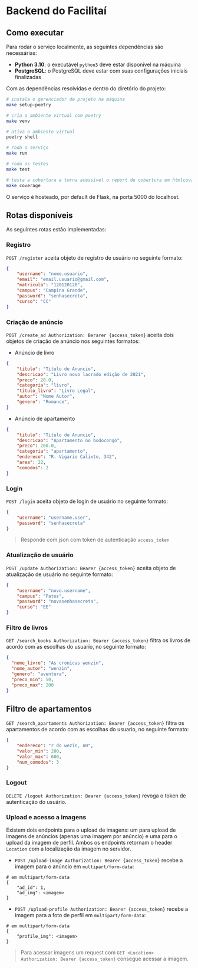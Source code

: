 # Backend do Facilitaí

## Como executar
Para rodar o serviço localmente, as seguintes dependências são necessárias:

- **Python 3.10**: o executável `python3` deve estar disponível na máquina
- **PostgreSQL**: o PostgreSQL deve estar com suas configurações iniciais finalizadas

Com as dependências resolvidas e dentro do diretório do projeto:

```sh
# instala o gerenciador de projeto na máquina
make setup-poetry

# cria o ambiente virtual com poetry
make venv

# ativa o ambiente virtual
poetry shell

# roda o serviço
make run

# roda os testes
make test

# testa a cobertura e torna acessível o report de cobertura em htmlcov/index.html
make coverage
```

O serviço é hosteado, por default de Flask, na porta 5000 do localhost.

## Rotas disponíveis
As seguintes rotas estão implementadas:

### Registro
`POST /register` aceita objeto de registro de usuário no seguinte formato:
```json
{
    "username": "nome.usuario",
    "email": "email.usuario@gmail.com",
    "matricula": "120120120",
    "campus": "Campina Grande",
    "password": "senhasecreta",
    "curso": "CC"
}
```
### Criação de anúncio
`POST /create_ad Authorization: Berarer {access_token}` aceita dois objetos de criação de anúncio nos seguintes formatos:

- Anúncio de livro

```json
{
    "titulo": "Titulo de Anuncio",
    "descricao": "Livro novo lacrado edição de 2021",
    "preco": 20.0,
    "categoria": "livro",
    "titulo_livro": "Livro Legal",
    "autor": "Nome Autor",
    "genero": "Romance",
}
```

- Anúncio de apartamento

```json
{
    "titulo": "Titulo de Anuncio",
    "descricao": "Apartamento no bodocongó",
    "preco": 200.0,
    "categoria": "apartamento",
    "endereco": "R. Vigario Calixto, 342",
    "area": 22,
    "comodos": 2
}
```
### Login
`POST /login` aceita objeto de login de usuário no seguinte formato:
```json
{
    "username": "username.user",
    "password": "senhasecreta"
}
```
> Responde com json com token de autenticação `access_token`

### Atualização de usuário
`POST /update Authorization: Bearer {access_token}` aceita objeto de atualização de usuário no seguinte formato:
```json
{
    "username": "novo.username",
    "campus": "Patos",
    "password": "novasenhasecreta",
    "curso": "EE"
}
```
### Filtro de livros
`GET /search_books Authorization: Bearer {access_token}` filtra os livros de acordo com as escolhas do usuario, no seguinte formato:
```json
{
  "nome_livro": "As cronicas wenzin",
  "nome_autor": "wenzin",
  "genero": "aventura",
  "preco_min": 50,
  "preco_max": 200
}
```
## Filtro de apartamentos
`GET /search_apartaments Authorization: Bearer {access_token}` filtra os apartamentos de acordo com as escolhas do usuario, no seguinte formato:
```json
{
    "endereco": "r do wezin, n0",
    "valor_min": 200,
    "valor_max": 600,
    "num_comodos": 3
}
```
### Logout

`DELETE /logout Authorization: Bearer {access_token}` revoga o token de autenticação do usuário.


### Upload e acesso a imagens

Existem dois endpoints para o upload de imagens: um para upload de imagens de anúncios (apenas uma imagem por anúncio) e uma para o upload da imagem de perfil. Ambos os endpoints retornam o header `Location` com a localização da imagem no servidor.

- `POST /upload-image Authorization: Bearer {access_token}` recebe a imagem para o anúncio em `multipart/form-data`:
```
# em multipart/form-data
{
    "ad_id": 1,
    "ad_img": <imagem>
}
```

- `POST /upload-profile Authorization: Bearer {access_token}` recebe a imagem para a foto de perfil em `multipart/form-data`:
```
# em multipart/form-data
{
    "profile_img": <imagem>
}
```

> Para acessar imagens um request com `GET <Location> Authorization: Bearer {access_token}` consegue acessar a imagem.
